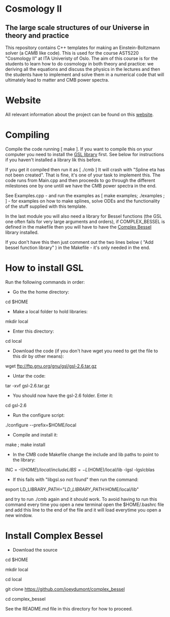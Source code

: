 # Cosmology II
## The large scale structures of our Universe in theory and practice

This repository contains C++ templates for making an Einstein-Boltzmann solver (a CAMB like code). This is used for the course AST5220 "Cosmology II" at ITA Univeristy of Oslo. The aim of this course is for the students to learn how to do cosmology in both theory and practice: we deriving all the equations and discuss the physics in the lectures and then the students have to implement and solve them in a numerical code that will ultimately lead to matter and CMB power spectra.

# Website

All relevant information about the project can be found on this [website](http://folk.uio.no/hansw/AST5220/notes/index.html).

# Compiling

Compile the code running [ make ]. If you want to compile this on your computer you need to install the [GSL library](ftp://ftp.gnu.org/gnu/gsl/) first. See below for instructions if you haven't installed a library lik this before.

If you get it compiled then run it as [ ./cmb ] It will crash with "Spline eta has not been created". That is fine, it's one of your task to implement this. The code runs from Main.cpp and then proceeds to go through the different milestones one by one untill we have the CMB power spectra in the end. 

See Examples.cpp - and run the examples as [ make examples; ./examples ; ] - for examples on how to make splines, solve ODEs and the functionality of the stuff supplied with this template.

In the last module you will also need a library for Bessel functions (the GSL one often fails for very large arguments and orders), if COMPLEX\_BESSEL is defined in the makefile then you will have to have the [Complex Bessel](https://github.com/joeydumont/complex_bessel) library installed.

If you don't have this then just comment out the two lines below ( "Add bessel function library" ) in the Makefile - it's only needed in the end.

# How to install GSL

Run the following commands in order:

- Go the the home directory:

cd $HOME

- Make a local folder to hold libraries:

mkdir local

- Enter this directory:

cd local

- Download the code (if you don't have wget you need to get the file to this dir by other means):

wget ftp://ftp.gnu.org/gnu/gsl/gsl-2.6.tar.gz

- Untar the code:

tar -xvf gsl-2.6.tar.gz

- You should now have the gsl-2.6 folder. Enter it:

cd gsl-2.6

- Run the configure script:

./configure --prefix=$HOME/local

- Compile and install it:

make ; make install

- In the CMB code Makefile change the include and lib paths to point to the library:

INC  = -I$(HOME)/local/include
LIBS = -L$(HOME)/local/lib -lgsl -lgslcblas

- If this fails with "libgsl.so not found" then run the command:

export LD\_LIBRARY\_PATH="$LD\_LIBRARY\_PATH:$HOME/local/lib"

and try to run ./cmb again and it should work. To avoid having
to run this command every time you open a new terminal open
the $HOME/.bashrc file and add this line to the end of the file
and it will load everytime you open a new window.

# Install Complex Bessel

- Download the source

cd $HOME

mkdir local

cd local

git clone https://github.com/joeydumont/complex_bessel

cd complex\_bessel

See the README.md file in this directory for how to proceed.


